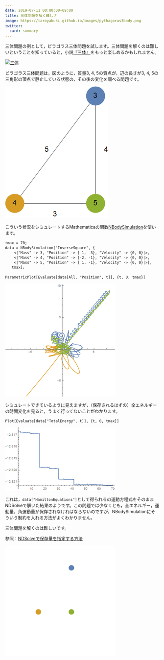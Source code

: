 ```yaml
---
date: 2019-07-11 00:00:00+09:00
title: 三体問題を解く難しさ
image: https://taroyabuki.github.io/images/pythagoras3body.png
twitter:
  card: summary
---
```


三体問題の例として，ピラゴラス三体問題を試します。三体問題を解くのは難しいということを知っていると，小説[『三体』](https://www.amazon.co.jp/dp/4152098708?tag=inquisitor-22)をもっと楽しめるかもしれません。

[![三体](https://cover.openbd.jp/9784152098702.jpg)](https://www.amazon.co.jp/dp/4152098708?tag=inquisitor-22)

ピラゴラス三体問題は，図のように，質量3, 4, 5の質点が，辺の長さが3, 4, 5の三角形の頂点で静止している状態の，その後の変化を調べる問題です。

![初期配置](/images/pythagoras3body.png)

こういう状況をシミュレートするMathematicaの関数[NBodySimulation](https://reference.wolfram.com/language/ref/NBodySimulation.html)を使います。

```
tmax = 70;
data = NBodySimulation["InverseSquare", {
    <|"Mass" -> 3, "Position" -> { 1,  3}, "Velocity" -> {0, 0}|>,
    <|"Mass" -> 4, "Position" -> {-2, -1}, "Velocity" -> {0, 0}|>,
    <|"Mass" -> 5, "Position" -> { 1, -1}, "Velocity" -> {0, 0}|>},
   tmax];

ParametricPlot[Evaluate[data[All, "Position", t]], {t, 0, tmax}]
```

![三体の軌跡](/images/pythagoras3body-result.png)

シミュレートできているように見えますが，（保存されるはずの）全エネルギーの時間変化を見ると，うまく行ってないことがわかります。

```
Plot[Evaluate[data["TotalEnergy", t]], {t, 0, tmax}]
```

![全エネルギーの時間変化](/images/pythagoras3body-energy.png)

これは，`data["HamiltonEquations"]`として得られるの運動方程式をそのままNDSolveで解いた結果のようです。この問題では少なくとも，全エネルギー，運動量，角運動量が保存されなければならないのですが，NBodySimulationにそういう制約を入れる方法がよくわかりません。

三体問題を解くのは難しいです。

参照：[NDSolveで保存量を指定する方法](/2009/06/26/burraus-problem-of-three-bodies/)

![アニメーション](/images/pythagoras3body.gif)